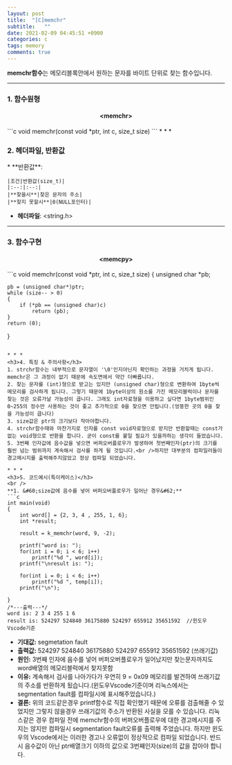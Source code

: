 ```yaml
---
layout: post
title:  "[C]memchr"
subtitle:   ""
date: 2021-02-09 04:45:51 +0900
categories: c
tags: memory
comments: true
---
```


**memchr함수**는 메모리블록안에서 원하는 문자를 바이트 단위로 찾는 함수입니다.

* * *
<h3>1. 함수원형</h3>
<h4 align="middle">&#60;memchr&#62;</h4>
```c
void memchr(const void *ptr, int c, size_t size)
```
* * *
<h3>2. 헤더파일, 반환값</h3>
* **반환값**:

    |조건|반환값(size_t)|
    |:--:|:--:|
    |**찾을시**|찾은 문자의 주소|
    |**찾지 못할시**|0(NULL포인터)|

* **헤더파일**: \<string.h\>

* * *
<h3>3. 함수구현</h3>
<h4 align="middle">&#60;memcpy&#62;</h4>
```c
void memchr(const void *ptr, int c, size_t size)
{
	unsigned char *pb;

	pb = (unsigned char*)ptr;
	while (size-- > 0)
	{
		if (*pb == (unsigned char)c)
			return (pb);
	}
	return (0);
}
```

* * *
<h3>4. 특징 & 주의사항</h3>
1. strchr함수는 내부적으로 문자열이 '\0'인지아닌지 확인하는 과정을 거치게 됩니다. memchr은 그 과정이 없기 때문에 속도면에서 약간 더빠릅니다.
2. 찾는 문자를 (int)형으로 받고는 있지만 (unsigned char)형으로 변환하여 1byte씩 메모리를 검사하게 됩니다. 그렇기 때문에 1byte이상의 원소를 가진 메모리블럭이나 문자를 찾는 것은 오류가날 가능성이 큽니다. 그래도 int자료형을 이용하고 싶다면 1byte범위인 0~255의 정수만 사용하는 것이 좋고 추가적으로 0을 찾으면 안됩니다.(엉뚱한 곳의 0을 찾을 가능성이 큽니다)
3. size값은 ptr의 크기보다 작아야합니다.
4. strchr함수때와 마찬가지로 인자를 const void자료형으로 받지만 반환할때는 const가 없는 void형으로 반환을 합니다. 굳이 const를 붙일 필요가 있을까하는 생각이 들었습니다.
5. 3번째 인자값에 음수값을 넣으면 버퍼오버플로우가 발생하여 첫번째인자(ptr)의 크기를 훨씬 넘는 범위까지 계속해서 검사를 하게 될 것입니다.<br />하지만 대부분의 컴파일러들이 경고메시지를 출력해주지않았고 정상 컴파일 되었습니다.

* * *
<h3>5. 코드예시(특이케이스)</h3>
<br />
**1. &#60;size값에 음수를 넣어 버퍼오버플로우가 일어난 경우&#62;**
```c
int main(void)
{
	int word[] = {2, 3, 4 , 255, 1, 6};
	int *result;

	result = k_memchr(word, 9, -2);

    printf("word is: ");
	for(int i = 0; i < 6; i++)
		printf("%d ", word[i]);
	printf("\nresult is: ");

	for(int i = 0; i < 6; i++)
		printf("%d ", temp[i]);
	printf("\n");

}
/*---출력---*/
word is: 2 3 4 255 1 6
result is: 524297 524840 36175880 524297 655912 35651592  //윈도우Vscode기준
```
* **기대값:** segmetation fault
* **출력값:** 524297 524840 36175880 524297 655912 35651592  (쓰래기값)
* **원인:** 3번째 인자에 음수를 넣어 버퍼오버플로우가 일어났지만 찾는문자까지도 word배열의 메모리블럭에서 찾지못함
* **이유:** 계속해서 검사를 나아가다가 우연히 9 = 0x09 메모리를 발견하여 쓰래기값의 주소를 반환하게 됬습니다.(윈도우Vscode기준이며 리눅스에서는 segmentation fault를 컴파일시에 표시해주었습니다.)
* **결론:** 위의 코드같은경우 printf함수로 직접 확인했기 때문에 오류를 검출해줄 수 있었지만 그렇지 않을경우 쓰래기값의 주소가 반환된 사실을 모를 수 있습니다. 리눅스같은 경우 컴파일 전에 memchr함수의 버퍼오버플로우에 대한 경고메시지를 주지는 않지만 컴파일시 segmentation fault오류를 출력해 주었습니다. 하지만 윈도우의 Vscode에서는 이러한 경고나 오류없이 정상적으로 컴파일 되었습니다. 반드시 음수값이 아닌 ptr배열크기 이하의 값으로 3번째인자(size)의 값을 잡아야 합니다.